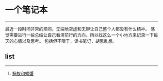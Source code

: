 # 一个笔记本

---

最近一段时间非常的烦闷，无端地空虚和无聊让自己整个人都没有什么精神。
感觉需要进行一些总结让自己看清前行的方向，所以找这么一个小地方来记录一下每天的心情以及思考。
包括但不限于，读书笔记，胡思乱想。

## list

---

1. [蚂蚁和螃蟹](../articles/20181114)